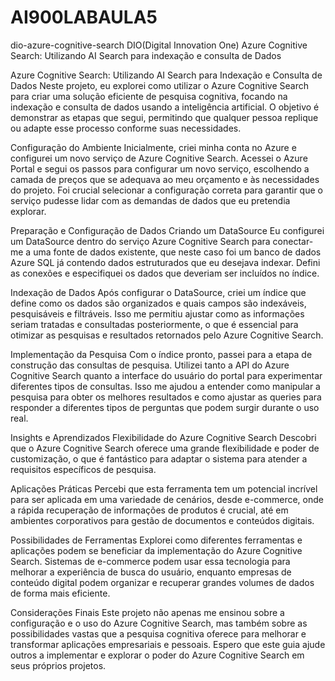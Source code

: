 # AI900LABAULA5

dio-azure-cognitive-search
DIO(Digital Innovation One) Azure Cognitive Search: Utilizando AI Search para indexação e consulta de Dados

Azure Cognitive Search: Utilizando AI Search para Indexação e Consulta de Dados
Neste projeto, eu explorei como utilizar o Azure Cognitive Search para criar uma solução eficiente de pesquisa cognitiva, focando na indexação e consulta de dados usando a inteligência artificial. O objetivo é demonstrar as etapas que segui, permitindo que qualquer pessoa replique ou adapte esse processo conforme suas necessidades.

Configuração do Ambiente
Inicialmente, criei minha conta no Azure e configurei um novo serviço de Azure Cognitive Search. Acessei o Azure Portal e segui os passos para configurar um novo serviço, escolhendo a camada de preços que se adequava ao meu orçamento e às necessidades do projeto. Foi crucial selecionar a configuração correta para garantir que o serviço pudesse lidar com as demandas de dados que eu pretendia explorar.

Preparação e Configuração de Dados
Criando um DataSource
Eu configurei um DataSource dentro do serviço Azure Cognitive Search para conectar-me a uma fonte de dados existente, que neste caso foi um banco de dados Azure SQL já contendo dados estruturados que eu desejava indexar. Defini as conexões e especifiquei os dados que deveriam ser incluídos no índice.

Indexação de Dados
Após configurar o DataSource, criei um índice que define como os dados são organizados e quais campos são indexáveis, pesquisáveis e filtráveis. Isso me permitiu ajustar como as informações seriam tratadas e consultadas posteriormente, o que é essencial para otimizar as pesquisas e resultados retornados pelo Azure Cognitive Search.

Implementação da Pesquisa
Com o índice pronto, passei para a etapa de construção das consultas de pesquisa. Utilizei tanto a API do Azure Cognitive Search quanto a interface do usuário do portal para experimentar diferentes tipos de consultas. Isso me ajudou a entender como manipular a pesquisa para obter os melhores resultados e como ajustar as queries para responder a diferentes tipos de perguntas que podem surgir durante o uso real.

Insights e Aprendizados
Flexibilidade do Azure Cognitive Search
Descobri que o Azure Cognitive Search oferece uma grande flexibilidade e poder de customização, o que é fantástico para adaptar o sistema para atender a requisitos específicos de pesquisa.

Aplicações Práticas
Percebi que esta ferramenta tem um potencial incrível para ser aplicada em uma variedade de cenários, desde e-commerce, onde a rápida recuperação de informações de produtos é crucial, até em ambientes corporativos para gestão de documentos e conteúdos digitais.

Possibilidades de Ferramentas
Explorei como diferentes ferramentas e aplicações podem se beneficiar da implementação do Azure Cognitive Search. Sistemas de e-commerce podem usar essa tecnologia para melhorar a experiência de busca do usuário, enquanto empresas de conteúdo digital podem organizar e recuperar grandes volumes de dados de forma mais eficiente.

Considerações Finais
Este projeto não apenas me ensinou sobre a configuração e o uso do Azure Cognitive Search, mas também sobre as possibilidades vastas que a pesquisa cognitiva oferece para melhorar e transformar aplicações empresariais e pessoais. Espero que este guia ajude outros a implementar e explorar o poder do Azure Cognitive Search em seus próprios projetos.

